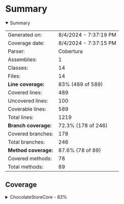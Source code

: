 # Summary
<details open><summary>Summary</summary>

|||
|:---|:---|
| Generated on: | 8/4/2024 - 7:37:19 PM |
| Coverage date: | 8/4/2024 - 7:37:15 PM |
| Parser: | Cobertura |
| Assemblies: | 1 |
| Classes: | 14 |
| Files: | 14 |
| **Line coverage:** | 83% (489 of 589) |
| Covered lines: | 489 |
| Uncovered lines: | 100 |
| Coverable lines: | 589 |
| Total lines: | 1219 |
| **Branch coverage:** | 72.3% (178 of 246) |
| Covered branches: | 178 |
| Total branches: | 246 |
| **Method coverage:** | 87.6% (78 of 89) |
| Covered methods: | 78 |
| Total methods: | 89 |

</details>

## Coverage
<details><summary>ChocolateStoreCore - 83%</summary>

|**Name**|**Line**|**Branch**|**Method**|
|:---|---:|---:|---:|
|**ChocolateStoreCore**|**83%**|**72.3%**|**87.6%**|
|ChocolateStoreCore.App|90%|64.2%|100%|
|ChocolateStoreCore.ArgsOptions|0%||0%|
|ChocolateStoreCore.Exceptions.DownloadException|0%||0%|
|ChocolateStoreCore.Helpers.ChocolateyHelper|96%|71.7%|100%|
|ChocolateStoreCore.Helpers.HttpHelper|74%|62.5%|100%|
|ChocolateStoreCore.Helpers.ServiceHelper|0%||0%|
|ChocolateStoreCore.Helpers.StringHelper|97.8%|87.5%|100%|
|ChocolateStoreCore.Models.ChocolateyPackage|88.8%|75%|100%|
|ChocolateStoreCore.Models.Dependency|100%||100%|
|ChocolateStoreCore.Models.Download|100%||100%|
|ChocolateStoreCore.Models.Settings|77.5%|50%|92.5%|
|ChocolateStoreCore.Models.StorePackage|100%||100%|
|ChocolateStoreCore.PackageCacher|85.5%|79.7%|83.3%|
|ChocolateStoreCore.Program|25.9%|0%|33.3%|

</details>
